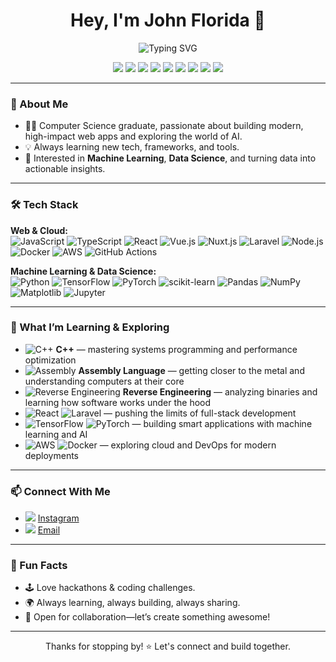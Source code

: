 <h1 align="center">Hey, I'm John Florida 👋</h1>
<p align="center">
  <img src="https://readme-typing-svg.demolab.com?font=Fira+Code&weight=500&pause=1000&color=00F796&width=435&lines=Full-Stack+%7C+Cloud+%7C+ML+Enthusiast;Always+Learning+%F0%9F%92%AB;Let's+Build+Together+%F0%9F%9A%80" alt="Typing SVG" />
</p>

<p align="center">
  <img src="https://img.shields.io/badge/JavaScript-black?style=flat-square&logo=JavaScript" />
  <img src="https://img.shields.io/badge/TypeScript-black?style=flat-square&logo=TypeScript" />
  <img src="https://img.shields.io/badge/Python-black?style=flat-square&logo=Python" />
  <img src="https://img.shields.io/badge/Laravel-black?style=flat-square&logo=Laravel" />
  <img src="https://img.shields.io/badge/Nuxt.js-black?style=flat-square&logo=nuxt.js" />
  <img src="https://img.shields.io/badge/TensorFlow-black?style=flat-square&logo=TensorFlow" />
  <img src="https://img.shields.io/badge/Pandas-black?style=flat-square&logo=Pandas" />
  <img src="https://img.shields.io/badge/Docker-black?style=flat-square&logo=Docker" />
  <img src="https://img.shields.io/badge/AWS-black?style=flat-square&logo=Amazon%20AWS" />
</p>

---

### 🚀 About Me

- 👨‍💻 Computer Science graduate, passionate about building modern, high-impact web apps and exploring the world of AI.
- 💡 Always learning new tech, frameworks, and tools.
- 🤖 Interested in **Machine Learning**, **Data Science**, and turning data into actionable insights.

---

### 🛠️ Tech Stack

**Web & Cloud:**  
![JavaScript](https://img.shields.io/badge/-JavaScript-black?style=flat-square&logo=javascript)
![TypeScript](https://img.shields.io/badge/-TypeScript-black?style=flat-square&logo=typescript)
![React](https://img.shields.io/badge/-React-black?style=flat-square&logo=react)
![Vue.js](https://img.shields.io/badge/-Vue.js-black?style=flat-square&logo=vue.js)
![Nuxt.js](https://img.shields.io/badge/-Nuxt.js-black?style=flat-square&logo=nuxt.js)
![Laravel](https://img.shields.io/badge/-Laravel-black?style=flat-square&logo=laravel)
![Node.js](https://img.shields.io/badge/-Node.js-black?style=flat-square&logo=node.js)
![Docker](https://img.shields.io/badge/-Docker-black?style=flat-square&logo=docker)
![AWS](https://img.shields.io/badge/-AWS-black?style=flat-square&logo=amazonaws)
![GitHub Actions](https://img.shields.io/badge/-GitHub%20Actions-black?style=flat-square&logo=githubactions)

**Machine Learning & Data Science:**  
![Python](https://img.shields.io/badge/-Python-black?style=flat-square&logo=python)
![TensorFlow](https://img.shields.io/badge/-TensorFlow-black?style=flat-square&logo=tensorflow)
![PyTorch](https://img.shields.io/badge/-PyTorch-black?style=flat-square&logo=pytorch)
![scikit-learn](https://img.shields.io/badge/-scikit--learn-black?style=flat-square&logo=scikitlearn)
![Pandas](https://img.shields.io/badge/-Pandas-black?style=flat-square&logo=pandas)
![NumPy](https://img.shields.io/badge/-NumPy-black?style=flat-square&logo=numpy)
![Matplotlib](https://img.shields.io/badge/-Matplotlib-black?style=flat-square&logo=matplotlib)
![Jupyter](https://img.shields.io/badge/-Jupyter-black?style=flat-square&logo=jupyter)

---

### 🌱 What I’m Learning & Exploring

- ![C++](https://img.shields.io/badge/-C++-black?style=flat-square&logo=c%2B%2B) **C++** — mastering systems programming and performance optimization
- ![Assembly](https://img.shields.io/badge/-Assembly-black?style=flat-square&logo=gnuassembly) **Assembly Language** — getting closer to the metal and understanding computers at their core
- ![Reverse Engineering](https://img.shields.io/badge/-Reverse%20Engineering-black?style=flat-square&logo=apachespark) **Reverse Engineering** — analyzing binaries and learning how software works under the hood
- ![React](https://img.shields.io/badge/-React-black?style=flat-square&logo=react) ![Laravel](https://img.shields.io/badge/-Laravel-black?style=flat-square&logo=laravel) — pushing the limits of full-stack development
- ![TensorFlow](https://img.shields.io/badge/-TensorFlow-black?style=flat-square&logo=tensorflow) ![PyTorch](https://img.shields.io/badge/-PyTorch-black?style=flat-square&logo=pytorch) — building smart applications with machine learning and AI
- ![AWS](https://img.shields.io/badge/-AWS-black?style=flat-square&logo=amazonaws) ![Docker](https://img.shields.io/badge/-Docker-black?style=flat-square&logo=docker) — exploring cloud and DevOps for modern deployments

---

### 📫 Connect With Me

- <img src="https://img.shields.io/badge/Instagram-@ohh.itzjann-E4405F?style=flat&logo=instagram&logoColor=white"/> [Instagram](https://www.instagram.com/ohh.itzjann/)
- <img src="https://img.shields.io/badge/Email-johnflorida18@gmail.com-D14836?style=flat&logo=gmail&logoColor=white"/> [Email](mailto:johnflorida18@gmail.com)

---

### 🎯 Fun Facts

- 🕹️ Love hackathons & coding challenges.
- 🌍 Always learning, always building, always sharing.
- 🤝 Open for collaboration—let’s create something awesome!

---

<p align="center">Thanks for stopping by! ⭐ Let's connect and build together.</p>
